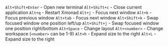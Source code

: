 `Alt+Shift+Enter` - Open new terminal
`Alt+Shift+c` - Close current application
`Alt+q` - Restart Xmonad
`Alt+j` - Focus next window
`Alt+k` - Focus previous window
`Alt+tab` - Focus next window
`Alt+Shift+k` - Swap focused window one position left/up
`Alt+Shift+j` - Swap focused window one position right/bottom
`Alt+Space` - Change layout
`Alt+<number>` - Change workspace (`<number>` can be 1-9)
`Alt+h` - Expand size to the right
`Alt+L` - Expand size to the right
